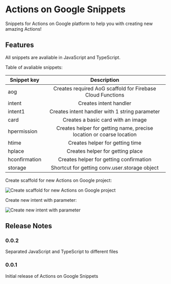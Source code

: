 # Actions on Google Snippets

Snippets for Actions on Google platform to help you with creating new amazing Actions!

## Features

All snippets are avaliable in JavaScript and TypeScript.

Table of avaliable snippets:

| Snippet key        | Description           |
| ------------- |:-------------:|
| aog      | Creates required AoG scaffold for Firebase Cloud Functions |
| intent      | Creates intent handler      |
| intent1 | Creates intent handler with 1 string parameter      |
| card  | Creates a basic card with an image  |
| hpermission| Creates helper for getting name, precise location or coarse location|
| htime| Creates helper for getting time|
| hplace| Creates helper for getting place|
| hconfirmation| Creates helper for getting confirmation|
| storage| Shortcut for getting conv.user.storage object |

Create scaffold for new Actions on Google project:

![Create scaffold for new Actions on Google project](https://firebasestorage.googleapis.com/v0/b/scrabble-9826f.appspot.com/o/demo.gif?alt=media&token=a9547ffa-b38e-4333-a2a2-aa6865424757)

Create new intent with parameter:

![Create new intent with parameter](https://firebasestorage.googleapis.com/v0/b/scrabble-9826f.appspot.com/o/demo_intent.gif?alt=media&token=de3e68d7-7623-41e4-887d-62fbace4ed0c)



## Release Notes

### 0.0.2

Separated JavaScript and TypeScript to different files

### 0.0.1

Initial release of Actions on Google Snippets

